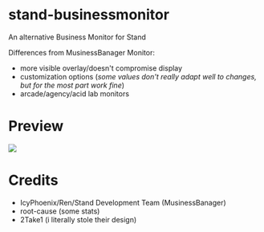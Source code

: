 # stand-businessmonitor
An alternative Business Monitor for Stand

Differences from MusinessBanager Monitor:
- more visible overlay/doesn't compromise display
- customization options (*some values don't really adapt well to changes, but for the most part work fine*)
- arcade/agency/acid lab monitors

# Preview
![](https://raw.githubusercontent.com/stagnate6628/stand-businessoverlay/main/preview.jpg)

# Credits
- IcyPhoenix/Ren/Stand Development Team (MusinessBanager)
- root-cause (some stats)
- 2Take1 (i literally stole their design)

